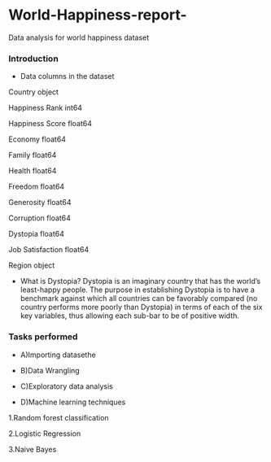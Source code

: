 # World-Happiness-report-
Data analysis for world happiness dataset 
### Introduction 
- Data columns in the dataset 

Country              object

Happiness Rank      int64

Happiness Score     float64

Economy             float64

Family              float64

Health              float64

Freedom             float64

Generosity          float64

Corruption          float64

Dystopia            float64

Job Satisfaction    float64

Region              object

- What is Dystopia?
Dystopia is an imaginary country that has the world’s least-happy people. The purpose in establishing Dystopia is to have a benchmark against which all countries can be favorably compared (no country performs more poorly than Dystopia) in terms of each of the six key variables, thus allowing each sub-bar to be of positive width. 

### Tasks performed 

- A)Importing datasethe

- B)Data Wrangling

- C)Exploratory data analysis 

- D)Machine learning techniques 

1.Random forest classification 

2.Logistic Regression 

3.Naive Bayes


 

